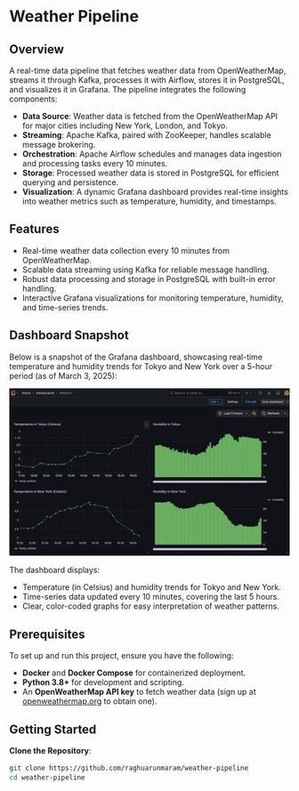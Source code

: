 # Weather Pipeline

## Overview
A real-time data pipeline that fetches weather data from OpenWeatherMap, streams it through Kafka, processes it with Airflow, stores it in PostgreSQL, and visualizes it in Grafana. The pipeline integrates the following components:

- **Data Source**: Weather data is fetched from the OpenWeatherMap API for major cities including New York, London, and Tokyo.
- **Streaming**: Apache Kafka, paired with ZooKeeper, handles scalable message brokering.
- **Orchestration**: Apache Airflow schedules and manages data ingestion and processing tasks every 10 minutes.
- **Storage**: Processed weather data is stored in PostgreSQL for efficient querying and persistence.
- **Visualization**: A dynamic Grafana dashboard provides real-time insights into weather metrics such as temperature, humidity, and timestamps.

## Features
- Real-time weather data collection every 10 minutes from OpenWeatherMap.
- Scalable data streaming using Kafka for reliable message handling.
- Robust data processing and storage in PostgreSQL with built-in error handling.
- Interactive Grafana visualizations for monitoring temperature, humidity, and time-series trends.

## Dashboard Snapshot
Below is a snapshot of the Grafana dashboard, showcasing real-time temperature and humidity trends for Tokyo and New York over a 5-hour period (as of March 3, 2025):

![Grafana Weather Dashboard](assets/weather.png)

The dashboard displays:
- Temperature (in Celsius) and humidity trends for Tokyo and New York.
- Time-series data updated every 10 minutes, covering the last 5 hours.
- Clear, color-coded graphs for easy interpretation of weather patterns.

## Prerequisites
To set up and run this project, ensure you have the following:

- **Docker** and **Docker Compose** for containerized deployment.
- **Python 3.8+** for development and scripting.
- An **OpenWeatherMap API key** to fetch weather data (sign up at [openweathermap.org](https://openweathermap.org) to obtain one).

## Getting Started
**Clone the Repository**:
   ```bash
   git clone https://github.com/raghuarunmaram/weather-pipeline
   cd weather-pipeline
